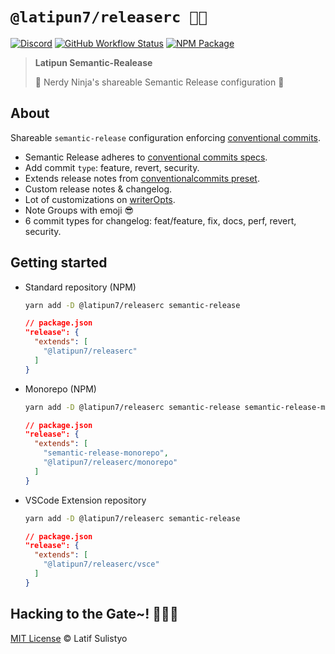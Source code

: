 # `@latipun7/releaserc 🥷🚀`

[![Discord][discord-image]][discord-url]
[![GitHub Workflow Status][workflow-image]][workflow-url]
[![NPM Package][npm-image]][npm-url]

> **Latipun Semantic-Realease**
>
> 🥷 Nerdy Ninja's shareable Semantic Release configuration 🚀

## About

Shareable `semantic-release` configuration enforcing [conventional commits](https://conventionalcommits.org/).

- Semantic Release adheres to [conventional commits specs](https://www.conventionalcommits.org/en/v1.0.0/#specification).
- Add commit `type`: feature, revert, security.
- Extends release notes from [conventionalcommits preset](https://github.com/conventional-changelog/conventional-changelog/tree/master/packages/conventional-changelog-conventionalcommits).
- Custom release notes & changelog.
- Lot of customizations on [writerOpts](https://github.com/conventional-changelog/conventional-changelog/tree/master/packages/conventional-changelog-writer#options).
- Note Groups with emoji 😎
- 6 commit types for changelog: feat/feature, fix, docs, perf, revert, security.

## Getting started

- Standard repository (NPM)

  ```sh
  yarn add -D @latipun7/releaserc semantic-release
  ```

  ```json
  // package.json
  "release": {
    "extends": [
      "@latipun7/releaserc"
    ]
  }
  ```

- Monorepo (NPM)

  ```sh
  yarn add -D @latipun7/releaserc semantic-release semantic-release-monorepo
  ```

  ```json
  // package.json
  "release": {
    "extends": [
      "semantic-release-monorepo",
      "@latipun7/releaserc/monorepo"
    ]
  }
  ```

- VSCode Extension repository

  ```sh
  yarn add -D @latipun7/releaserc semantic-release
  ```

  ```json
  // package.json
  "release": {
    "extends": [
      "@latipun7/releaserc/vsce"
    ]
  }
  ```

## Hacking to the Gate~! 🧑‍💻🎶

[MIT License][license-url] © Latif Sulistyo

<!-- Variables -->

[discord-image]: https://img.shields.io/discord/758271814153011201?label=Developers%20Indonesia&logo=discord&style=flat-square
[discord-url]: https://discord.gg/njSj2Nq "Chat and discuss at Developers Indonesia"
[workflow-image]: https://img.shields.io/github/workflow/status/latipun7/library/Continuous%20Integration%20and%20Continuous%20Delivery%20%E2%9A%99%F0%9F%9A%80?label=CI%2FCD&logo=github%20actions&style=flat-square
[workflow-url]: https://github.com/latipun7/library/actions "GitHub Actions"
[npm-image]: https://img.shields.io/npm/v/@latipun7/releaserc?label=package&logo=npm&style=flat-square
[npm-url]: https://npmjs.org/package/@latipun7/releaserc "@latipun7/releaserc on NPM"
[license-url]: https://github.com/latipun7/library/blob/main/license "MIT License"
